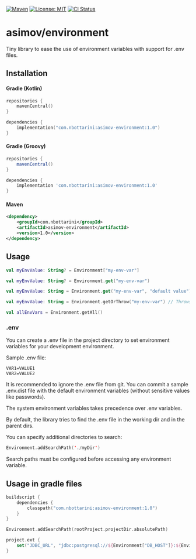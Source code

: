 [![Maven](https://img.shields.io/maven-central/v/com.nbottarini/asimov-environment.svg)](https://search.maven.org/#search%7Cgav%7C1%7Cg%3A%22com.nbottarini%22%20AND%20a%3A%22asimov-environment%22)
[![License: MIT](https://img.shields.io/badge/License-MIT-yellow.svg)](https://opensource.org/licenses/MIT)
[![CI Status](https://github.com/nbottarini/asimov-environment-kt/actions/workflows/gradle.yml/badge.svg?branch=main)](https://github.com/nbottarini/asimov-environment-kt/actions?query=branch%3Amain+workflow%3Aci)

# asimov/environment
Tiny library to ease the use of environment variables with support for .env files.

## Installation

#### Gradle (Kotlin)

```kotlin
repositories {
    mavenCentral()
}

dependencies {
    implementation("com.nbottarini:asimov-environment:1.0")
}
```

#### Gradle (Groovy)

```groovy
repositories {
    mavenCentral()
}

dependencies {
    implementation 'com.nbottarini:asimov-environment:1.0'
}
```

#### Maven

```xml
<dependency>
    <groupId>com.nbottarini</groupId>
    <artifactId>asimov-environment</artifactId>
    <version>1.0</version>
</dependency>
```

## Usage

```kotlin
val myEnvValue: String? = Environment["my-env-var"]

val myEnvValue: String? = Environment.get("my-env-var")

val myEnvValue: String = Environment.get("my-env-var", "default value")

val myEnvValue: String = Environment.getOrThrow("my-env-var") // Throws IllegalArgumentException if env var is not present

val allEnvVars = Environment.getAll()
```

### .env

You can create a .env file in the project directory to set environment variables for your development environment.

Sample .env file:
```dotenv
VAR1=VALUE1
VAR2=VALUE2
```

It is recommended to ignore the .env file from git. You can commit a sample .env.dist file with the default environment 
variables (without sensitive values like passwords).

The system environment variables takes precedence over .env variables.

By default, the library tries to find the .env file in the working dir and in the parent dirs.

You can specify additional directories to search:

```kotlin
Environment.addSearchPath('./myDir')
```

Search paths must be configured before accessing any environment variable.

## Usage in gradle files

```kotlin
buildscript {
    dependencies {
        classpath("com.nbottarini:asimov-environment:1.0")
    }
}

Environment.addSearchPath(rootProject.projectDir.absolutePath)

project.ext {
    set("JDBC_URL", "jdbc:postgresql://${Environment["DB_HOST"]}:${Environment["DB_PORT"]}/${Environment["DB_NAME"]}")
}
```
